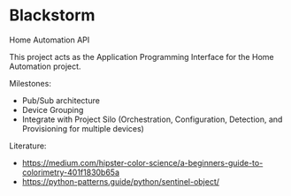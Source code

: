 # Blackstorm
Home Automation API

This project acts as the Application Programming Interface for the Home Automation project.

Milestones:
- Pub/Sub architecture
- Device Grouping
- Integrate with Project Silo (Orchestration, Configuration, Detection, and Provisioning for multiple devices)

Literature:
- https://medium.com/hipster-color-science/a-beginners-guide-to-colorimetry-401f1830b65a
- https://python-patterns.guide/python/sentinel-object/
